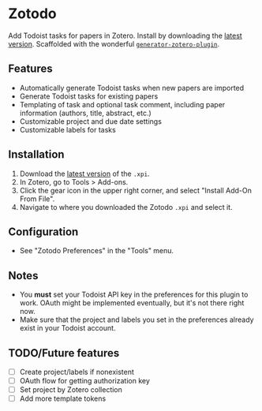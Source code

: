 # Zotodo

Add Todoist tasks for papers in Zotero. Install by downloading the [latest version](https://github.com/wbthomason/zotodo/releases/latest).
Scaffolded with the wonderful
[`generator-zotero-plugin`](https://github.com/retorquere/generator-zotero-plugin).

## Features
- Automatically generate Todoist tasks when new papers are imported
- Generate Todoist tasks for existing papers
- Templating of task and optional task comment, including paper information (authors, title,
  abstract, etc.)
- Customizable project and due date settings
- Customizable labels for tasks

## Installation
1. Download the [latest version](https://github.com/wbthomason/zotodo/releases/latest) of the `.xpi`.
2. In Zotero, go to Tools > Add-ons.
3. Click the  gear icon in the upper right corner, and select "Install Add-On From File".
4. Navigate to where you downloaded the Zotodo `.xpi` and select it.

## Configuration
- See "Zotodo Preferences" in the "Tools" menu.

## Notes
- You **must** set your Todoist API key in the preferences for this plugin to work. OAuth might be
  implemented eventually, but it's not there right now.
- Make sure that the project and labels you set in the preferences already exist in your Todoist
  account.

## TODO/Future features
- [ ] Create project/labels if nonexistent
- [ ] OAuth flow for getting authorization key
- [ ] Set project by Zotero collection
- [ ] Add more template tokens
